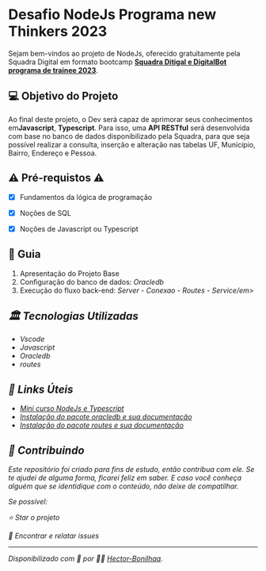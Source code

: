 <h1>Desafio NodeJs Programa new Thinkers 2023 </h1>
<p> Sejam bem-vindos ao projeto de NodeJs, oferecido gratuitamente pela Squadra Digital em formato bootcamp <a href="https://inspire.squadra.com.br/programa-new-thinkers/"><strong> Squadra Ditigal e DigitalBot programa de trainee 2023</strong></a>.<br>

<h2>💻 Objetivo do Projeto</h2>
<p>Ao final deste projeto, o Dev será capaz de aprimorar seus conhecimentos em<strong>Javascript</strong>, <strong>Typescript</strong>. Para isso, uma <strong>API RESTful</strong> será desenvolvida com base no banco de dados disponibilizado pela Squadra, para que seja possível realizar a consulta, inserção e alteração nas tabelas UF, Município, Bairro, Endereço e Pessoa.</p>

<h2>
⚠️ Pré-requistos ⚠️
</h2>

- [x] Fundamentos da lógica de programação

- [x] Noções de SQL

- [x] Noções de Javascript ou Typescript

<h2> 🚦 Guia </h2>

<ol>
    <li> Apresentação do Projeto Base </li>
    <li> Configuração do banco de dados:  <em>Oracledb</em></li>
    <li> Execução do fluxo back-end: <em>Server - Conexao - Routes - Service/em></li>
</ol>

<h2>🏛️ Tecnologias Utilizadas</h2>

<ul>
    <li>Vscode</li>
    <li>Javascript</li>
    <li>Oracledb</li>
    <li>routes</li>
</ul>

<h2>🔗 Links Úteis</h2>
<ul>
    <li><a href="https://www.youtube.com/watch?v=M-pNDHC25Vg&list=PLE0DHiXlN_qp251xWxdb_stPj98y1auhc">Mini curso NodeJs e Typescript</a></li>
    <li><a href="https://www.npmjs.com/package/oracledb">Instalação do pacote oracledb e sua documentação</a></li>
    <li><a href="https://www.npmjs.com/package/routes">Instalação do pacote routes e sua documentação</a></li>

</ul>

<h2> 🤝 Contribuindo </h2>

Este repositório foi criado para fins de estudo, então contribua com ele. Se te ajudei de alguma forma, ficarei feliz em
saber. E caso você conheça alguém que se identidique com o conteúdo, não deixe de compatilhar.

Se possível:

⭐️ Star o projeto

🐛 Encontrar e relatar issues

---

Disponibilizado com 💙 por 👨‍🎓 [Hector-Bonilhaa](https://www.linkedin.com/in/hector-oliveira-8235951a3/ "Hector Oliveira").

